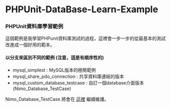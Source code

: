 # PHPUnit-DataBase-Learn-Example
### PHPUnit資料庫學習範例
這個範例是我學習PHPunit資料庫測試的過程，這裡會一步一步的從最基本的測試改進成一個好用的範本。

#### 以分支來區別不同的範例 (注意，這是有順序性的)
* mysql_simplest : MySQL版本的極簡範例
* mysql_share_pdo_connection : 共享資料庫連結的版本
* mysql_custom_database_testcase : 自訂一個database介面版本(Nimo_Database_TestCase)

Nimo_Database_TestCase 將會在 [這裡](https://github.com/limiu82214/PHPUnit-Nimo_Database_TestCase "Nimo_Database_TestCase") 繼續維護。

